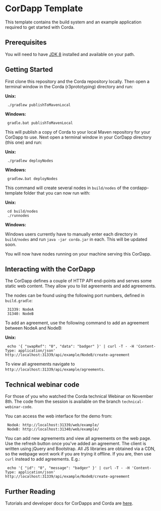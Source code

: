 # CorDapp Template 

This template contains the build system and an example application required to get started with Corda.

## Prerequisites

You will need to have [JDK 8](http://www.oracle.com/technetwork/java/javase/downloads/jdk8-downloads-2133151.html) 
installed and available on your path.

## Getting Started

First clone this repository and the Corda repository locally. Then open a terminal window in the Corda (r3prototyping) directory and run:
 
**Unix:** 

     ./gradlew publishToMavenLocal
     
**Windows:**

     gradle.bat publishToMavenLocal
     
This will publish a copy of Corda to your local Maven repository for your CorDapp to use. Next open a terminal window
in your CorDapp directory (this one) and run:

**Unix:**

     ./gradlew deployNodes
     
**Windows:**

     gradlew.bat deployNodes
     
This command will create several nodes in `build/nodes` of the cordapp-template folder that you can now run with:

**Unix:**

     cd build/nodes
     ./runnodes

**Windows:**

Windows users currently have to manually enter each directory in `build/nodes` and run `java -jar corda.jar` in each.
This will be updated soon.

You will now have nodes running on your machine serving this CorDapp. 

## Interacting with the CorDapp

The CorDapp defines a couple of HTTP API end-points and serves some static web content. They allow you to list agreements and add agreements.

The nodes can be found using the following port numbers, defined in `build.gradle`:

     31339: NodeA
     31340: NodeB

To add an agreement, use the following command to add an agreement between NodeA and NodeB:

**Unix:**

     echo '{ "swapRef": "0", "data": "badger" }' | curl -T - -H 'Content-Type: application/json' http://localhost:31339/api/example/NodeB/create-agreement

To view all agreements navigate to `http://localhost:31339/api/example/agreements`.

## Technical webinar code

For those of you who watched the Corda technical Webinar on November 8th. The code from the session is available on the branch `technical-webinar-code`. 

You can access the web interface for the demo from:

     NodeA: http://localhost:31339/web/example/
     NodeB: http://localhost:31340/web/example/

You can add new agreements and view all agreements on the web page. Use the refresh button once you've added an agreement. The client is written using jQuery and Bootstrap. All JS libraries are obtained via a CDN, so the webpage wont work if you are trying it offline. If you are, then use `curl` instead to add agreements. E.g.:

     echo '{ "id": "0", "message": "badger" }' | curl -T - -H 'Content-Type: application/json' http://localhost:31339/api/example/NodeB/create-agreement

## Further Reading

Tutorials and developer docs for CorDapps and Corda are [here](https://docs.corda.r3cev.com/creating-a-cordapp.html).